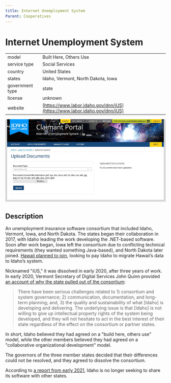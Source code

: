 ```yaml
---
title: Internet Unemployment System
Parent: Cooperatives
---
```


# Internet Unemployment System

|                   |                                          |
|:------------------|:-----------------------------------------|
| model             | Built Here, Others Use 
| service type      | Social Services
| country           | United States
| states            | Idaho, Vermont, North Dakota, Iowa
| government type   | state
| license           | unknown
| website           | [https://www.labor.idaho.gov/dnn/iUS](https://www.labor.idaho.gov/dnn/iUS)

![ius screenshot](images/ius.jpg)

## Description
An unemployment insurance software consortium that included Idaho, Vermont, Iowa, and North Dakota. The states began their collaboration in 2017, with Idaho leading the work developing the .NET-based software. Soon after work began, Iowa left the consortium due to conflicting technical requirements (they wanted something Java-based), and North Dakota later joined. [Hawaii planned to join](https://www.govtech.com/computing/Have-State-Unemployment-Insurance-Systems-Recovered-from-COVID-19.html), looking to pay Idaho to migrate Hawaii’s data to Idaho’s system.

Nicknamed "iUS," it was dissolved in early 2020, after three years of work. In early 2020, Vermont Secretary of Digital Services John Quinn provided [an account of why the state pulled out of the consortium](https://vermontdailychronicle.com/2020/04/22/scott-pulled-plug-on-troubled-ui-upgrade-then-this-pandemic-hit/):

>There have been serious challenges related to 1) consortium and system governance; 2) communication, documentation, and long-term planning; and, 3) the quality and sustainability of what [Idaho] is developing and delivering. The underlying issue is that [Idaho] is not willing to give up intellectual property rights of the system being developed, and they will not hesitate to act in the best interest of their state regardless of the effect on the consortium or partner states.

In short, Idaho believed they had agreed on a "build here, others use" model, while the other members believed they had agreed on a "collaborative organizational development" model.

The governors of the three member states decided that their differences could not be resolved, and they agreed to dissolve the consortium.

According to [a report from early 2021](https://www.govtech.com/computing/Have-State-Unemployment-Insurance-Systems-Recovered-from-COVID-19.html), Idaho is no longer seeking to share its software with other states.
